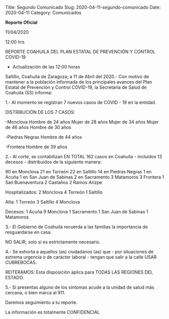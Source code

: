Title: Segundo Comunicado
Slug: 2020-04-11-segundo-comunicado
Date: 2020-04-11
Category: Comunicados

**Reporte Oficial**

11/04/2020

12:00 hrs

REPORTE COAHUILA DEL PLAN ESTATAL DE PREVENCIÓN Y CONTROL COVID-19

- Actualización de las 12:00 horas

Saltillo, Coahuila de Zaragoza; a 11 de Abril del 2020.- Con motivo de mantener a la población informada de los principales avances del Plan Estatal de Prevención y Control COVID-19, la Secretaría de Salud de Coahuila (SS) informa:

1.- Al momento se registran 7 nuevos casos de COVID - 19 en la entidad.

DISTRIBUCIÓN DE LOS 7 CASOS:

-Monclova
Hombre de 24 años
Mujer de 28 años
Mujer de 34 años
Mujer de 46 años
Hombre de 30 años

-Piedras Negras
Hombre de 44 años

-Frontera
Hombre de 39 años

2.- Al corte, se contabilizan EN TOTAL 162 casos en Coahuila - incluidos 13 decesos - distribuidos de la siguiente manera:

90 en Monclova
21 en Torreón
22 en Saltillo
14 en Piedras Negras
1 en Acuña
1 en San Juan de Sabinas
2 en Sacramento
3 Matamoros
3 Frontera
1 San Buenaventura
2 Castaños
2 Ramos Arizpe

Hospitalizados:
2 Monclova
4 Torreón
1 Saltillo

Alta:
1 Torreón
3 Saltillo
4 Monclova  

Decesos:
1 Acuña
9 Monclova
1 Sacramento
1 San Juan de Sabinas
1 Matamoros

3.- El Gobierno de Coahuila recuerda a las familias la importancia de resguardarse en casa.

NO SALIR, solo si es estrictamente necesario.

4.- Se exhorta a aquellos (as) ciudadanos (as)  que - por situaciones de extrema urgencia o de carácter laboral -  tengan que salir a la calle USAR CUBREBOCAS.

REITERAMOS:  Esta disposición aplica para TODAS LAS REGIONES DEL ESTADO.  

5.- Si presentas alguno de los síntomas acude a la unidad de salud más cercana, o bien marca al 911.

Daremos seguimiento a tu reporte.

La información es totalmente CONFIDENCIAL
